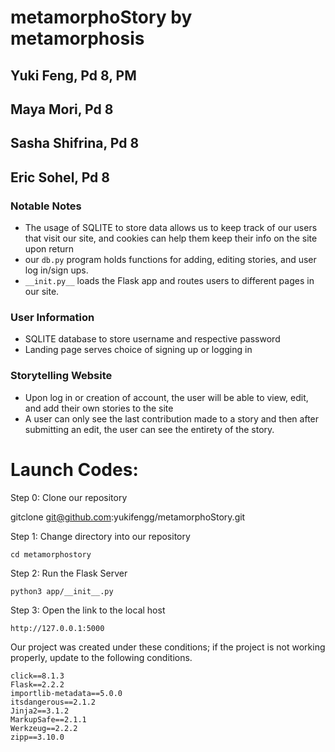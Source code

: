 # metamorphoStory by metamorphosis
## Yuki Feng, Pd 8, PM
## Maya Mori, Pd 8
## Sasha Shifrina, Pd 8
## Eric Sohel, Pd 8
### Notable Notes
* The usage of SQLITE to store data allows us to keep track of our users that visit our site, and cookies can help them keep their info on the site upon return
* our `db.py` program holds functions for adding, editing stories, and user log in/sign ups.
* `__init.py__` loads the Flask app and routes users to different pages in our site.
### User Information
* SQLITE database to store username and respective password
* Landing page serves choice of signing up or logging in
### Storytelling Website
* Upon log in or creation of account, the user will be able to view, edit, and add their own stories to the site
* A user can only see the last contribution made to a story and then after submitting an edit, the user can see the entirety of the story.


# Launch Codes:

Step 0: Clone our repository 

   gitclone git@github.com:yukifengg/metamorphoStory.git

Step 1: Change directory into our repository

    cd metamorphostory

Step 2: Run the Flask Server

    python3 app/__init__.py

Step 3: Open the link to the local host

    http://127.0.0.1:5000

Our project was created under these conditions; if the project is not working properly, update to the following conditions. 

```
click==8.1.3
Flask==2.2.2
importlib-metadata==5.0.0
itsdangerous==2.1.2
Jinja2==3.1.2
MarkupSafe==2.1.1
Werkzeug==2.2.2
zipp==3.10.0
```

